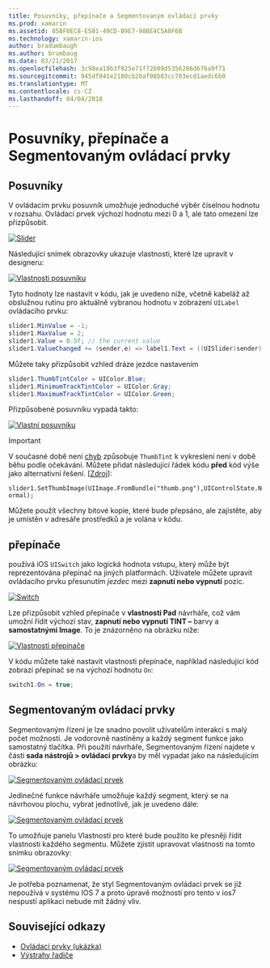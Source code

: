 ```yaml
---
title: Posuvníky, přepínače a Segmentovaným ovládací prvky
ms.prod: xamarin
ms.assetid: 85BF0EC8-E581-49CD-B9E7-98BE4C5A0F6B
ms.technology: xamarin-ios
author: bradumbaugh
ms.author: brumbaug
ms.date: 03/21/2017
ms.openlocfilehash: 3c98ea19b3f925e71f72b09d5356286d676a9f71
ms.sourcegitcommit: 945df041e2180cb20af08b83cc703ecd1aedc6b0
ms.translationtype: MT
ms.contentlocale: cs-CZ
ms.lasthandoff: 04/04/2018
---
```

# <a name="sliders-switches-and-segmented-controls"></a>Posuvníky, přepínače a Segmentovaným ovládací prvky

<a name="Sliders" />


## <a name="sliders"></a>Posuvníky

V ovládacím prvku posuvník umožňuje jednoduché výběr číselnou hodnotu v rozsahu. Ovládací prvek výchozí hodnotu mezi 0 a 1, ale tato omezení lze přizpůsobit.

 [![](slider-switch-segmented-controls-images/image25a.png "Slider")](slider-switch-segmented-controls-images/image25a.png#lightbox)

Následující snímek obrazovky ukazuje vlastnosti, které lze upravit v designeru:

 [![](slider-switch-segmented-controls-images/image26a.png "Vlastnosti posuvníku")](slider-switch-segmented-controls-images/image25a.png#lightbox)

Tyto hodnoty lze nastavit v kódu, jak je uvedeno níže, včetně kabeláž až obslužnou rutinu pro aktuálně vybranou hodnotu v zobrazení `UILabel` ovládacího prvku:

```csharp
slider1.MinValue = -1;
slider1.MaxValue = 2;
slider1.Value = 0.5f; // the current value
slider1.ValueChanged += (sender,e) => label1.Text = ((UISlider)sender).Value.ToString ();
```

Můžete taky přizpůsobit vzhled dráze jezdce nastavením

```csharp
slider1.ThumbTintColor = UIColor.Blue;
slider1.MinimumTrackTintColor = UIColor.Gray;
slider1.MaximumTrackTintColor = UIColor.Green;
```

Přizpůsobené posuvníku vypadá takto:

 [![](slider-switch-segmented-controls-images/image27a.png "Vlastní posuvníku")](slider-switch-segmented-controls-images/image28a.png#lightbox)

> [!IMPORTANT]
> V současné době není [chyb](http://stackoverflow.com/a/19496179) způsobuje `ThumbTint` k vykreslení není v době běhu podle očekávání. Můžete přidat následující řádek kódu **před** kód výše jako alternativní řešení. [[Zdroj](http://stackoverflow.com/a/21396794)]:
>
> `slider1.SetThumbImage(UIImage.FromBundle("thumb.png"),UIControlState.Normal);`
> 
> Můžete použít všechny bitové kopie, které bude přepsáno, ale zajistěte, aby je umístěn _v_ adresáře prostředků a je volána v kódu.

<a name="Switch" />

## <a name="switch"></a>přepínače

používá iOS `UISwitch` jako logická hodnota vstupu, který může být reprezentována přepínač na jiných platformách. Uživatele můžete upravit ovládacího prvku přesunutím *jezdec* mezi **zapnutí nebo vypnutí** pozic.

 [![](slider-switch-segmented-controls-images/image28a.png "Switch")](slider-switch-segmented-controls-images/image28a.png#lightbox)

Lze přizpůsobit vzhled přepínače v **vlastnosti Pad** návrháře, což vám umožní řídit výchozí stav, **zapnutí nebo vypnutí TINT –** barvy a **samostatnými Image**. To je znázorněno na obrázku níže:

 [![](slider-switch-segmented-controls-images/image29a.png "Vlastnosti přepínače")](slider-switch-segmented-controls-images/image29a.png#lightbox)

V kódu můžete také nastavit vlastnosti přepínače, například následující kód zobrazí přepínač se na výchozí hodnotu `On`:

```csharp
switch1.On = true;
```

 <a name="Segmented_Controls" />


## <a name="segmented-controls"></a>Segmentovaným ovládací prvky

Segmentovaným řízení je lze snadno povolit uživatelům interakci s malý počet možností. Je vodorovně nastíněny a každý segment funkce jako samostatný tlačítka. Při použití návrháře, Segmentovaným řízení najdete v části **sada nástrojů > ovládací prvky**a by měl vypadat jako na následujícím obrázku:

 [![](slider-switch-segmented-controls-images/segmentedcontrol.png "Segmentovaným ovládací prvek")](slider-switch-segmented-controls-images/segmentedcontrol.png#lightbox)

Jedinečné funkce návrháře umožňuje každý segment, který se na návrhovou plochu, vybrat jednotlivě, jak je uvedeno dále:

 [![](slider-switch-segmented-controls-images/segmentedcontrolselection.png "Segmentovaným ovládací prvek")](slider-switch-segmented-controls-images/segmentedcontrolselection.png#lightbox)

To umožňuje panelu Vlastnosti pro které bude použito ke přesněji řídit vlastnosti každého segmentu. Můžete zjistit upravovat vlastnosti na tomto snímku obrazovky:

 [![](slider-switch-segmented-controls-images/segmentedcontrolproperties.png "Segmentovaným ovládací prvek")](slider-switch-segmented-controls-images/segmentedcontrolproperties.png#lightbox)

Je potřeba poznamenat, že styl Segmentovaným ovládací prvek se již nepoužívá v systému IOS 7 a proto úpravě možnosti pro tento v ios7 nespustí aplikaci nebude mít žádný vliv.

## <a name="related-links"></a>Související odkazy

- [Ovládací prvky (ukázka)](https://developer.xamarin.com/samples/Controls/)
- [Výstrahy řadiče](https://developer.xamarin.com/recipes/ios/standard_controls/alertcontroller/)
